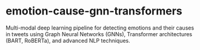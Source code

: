 # emotion-cause-gnn-transformers
Multi-modal deep learning pipeline for detecting emotions and their causes in tweets using Graph Neural Networks (GNNs), Transformer architectures (BART, RoBERTa), and advanced NLP techniques.
